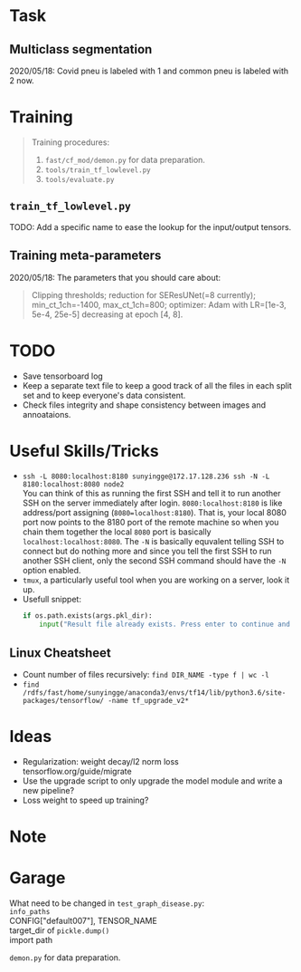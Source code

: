 # Task
## Multiclass segmentation
2020/05/18: Covid pneu is labeled with 1 and common pneu is labeled with 2 now.

# Training
> Training procedures:  
> 1. `fast/cf_mod/demon.py` for data preparation.
> 2. `tools/train_tf_lowlevel.py`
> 3. `tools/evaluate.py`
## `train_tf_lowlevel.py`
TODO: Add a specific name to ease the lookup for the input/output tensors.

## Training meta-parameters
2020/05/18: The parameters that you should care about:
> Clipping thresholds; reduction for SEResUNet(=8 currently); min_ct_1ch=-1400, max_ct_1ch=800; optimizer: Adam with LR=[1e-3, 5e-4, 25e-5] decreasing at epoch [4, 8].

# TODO
* Save tensorboard log
* Keep a separate text file to keep a good track of all the files in each split set and to keep everyone's data consistent.
* Check files integrity and shape consistency between images and annoataions.

# Useful Skills/Tricks
* `ssh -L 8080:localhost:8180 sunyingge@172.17.128.236 ssh -N -L 8180:localhost:8080 node2`  
You can think of this as running the first SSH and tell it to run another SSH on the server immediately after login. `8080:localhost:8180` is like address/port assigning (`8080=localhost:8180`). That is, your local 8080 port now points to the 8180 port of the remote machine so when you chain them together the local `8080` port is basically `localhost:localhost:8080`. The `-N` is basically equvalent telling SSH to connect but do nothing more and since you tell the first SSH to run another SSH client, only the second SSH command should have the `-N` option enabled.
* `tmux`, a particularly useful tool when you are working on a server, look it up.
* Usefull snippet:  
    ```python
    if os.path.exists(args.pkl_dir):
        input("Result file already exists. Press enter to continue and overwrite it...")
    ```

## Linux Cheatsheet
* Count number of files recursively: `find DIR_NAME -type f | wc -l`
* `find /rdfs/fast/home/sunyingge/anaconda3/envs/tf14/lib/python3.6/site-packages/tensorflow/ -name tf_upgrade_v2*`
# Ideas
* Regularization: weight decay/l2 norm loss  
tensorflow.org/guide/migrate
* Use the upgrade script to only upgrade the model module and write a new pipeline?
* Loss weight to speed up training?

# Note
# Garage
What need to be changed in `test_graph_disease.py`:  
`info_paths`  
CONFIG["default007"], TENSOR_NAME  
target_dir of `pickle.dump()`  
import path

`demon.py` for data preparation.

